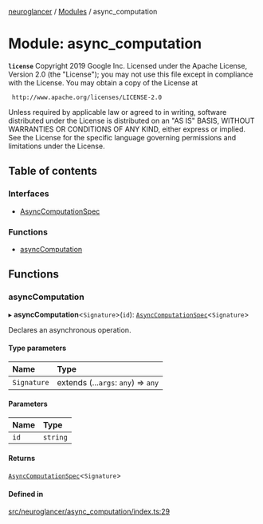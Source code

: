 [neuroglancer](../README.md) / [Modules](../modules.md) / async\_computation

# Module: async\_computation

**`license`**
Copyright 2019 Google Inc.
Licensed under the Apache License, Version 2.0 (the "License");
you may not use this file except in compliance with the License.
You may obtain a copy of the License at

     http://www.apache.org/licenses/LICENSE-2.0

Unless required by applicable law or agreed to in writing, software
distributed under the License is distributed on an "AS IS" BASIS,
WITHOUT WARRANTIES OR CONDITIONS OF ANY KIND, either express or implied.
See the License for the specific language governing permissions and
limitations under the License.

## Table of contents

### Interfaces

- [AsyncComputationSpec](../interfaces/async_computation.AsyncComputationSpec.md)

### Functions

- [asyncComputation](async_computation.md#asynccomputation)

## Functions

### asyncComputation

▸ **asyncComputation**<`Signature`\>(`id`): [`AsyncComputationSpec`](../interfaces/async_computation.AsyncComputationSpec.md)<`Signature`\>

Declares an asynchronous operation.

#### Type parameters

| Name | Type |
| :------ | :------ |
| `Signature` | extends (...`args`: `any`) => `any` |

#### Parameters

| Name | Type |
| :------ | :------ |
| `id` | `string` |

#### Returns

[`AsyncComputationSpec`](../interfaces/async_computation.AsyncComputationSpec.md)<`Signature`\>

#### Defined in

[src/neuroglancer/async_computation/index.ts:29](https://github.com/ActiveBrainAtlas2/neuroglancer/blob/1beb5d34/src/neuroglancer/async_computation/index.ts#L29)
